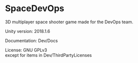 # SpaceDevOps

3D multiplayer space shooter game made for the DevOps team.

Unity version: 2018.1.6

Documentation: Dev/Docs

License: GNU GPLv3  
except for items in Dev/ThirdPartyLicenses
